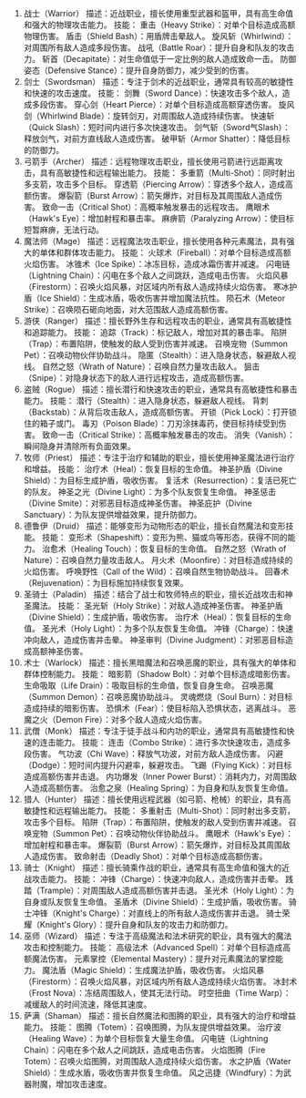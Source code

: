 1. 战士（Warrior）
描述：近战职业，擅长使用重型武器和盔甲，具有高生命值和强大的物理攻击能力。
技能：
重击（Heavy Strike）：对单个目标造成高额物理伤害。
盾击（Shield Bash）：用盾牌击晕敌人。
旋风斩（Whirlwind）：对周围所有敌人造成多段伤害。
战吼（Battle Roar）：提升自身和队友的攻击力。
斩首（Decapitate）：对生命值低于一定比例的敌人造成致命一击。
防御姿态（Defensive Stance）：提升自身防御力，减少受到的伤害。
2. 剑士（Swordsman）
描述：专注于剑术的近战职业，通常具有较高的敏捷性和快速的攻击速度。
技能：
剑舞（Sword Dance）：快速攻击多个敌人，造成多段伤害。
穿心剑（Heart Pierce）：对单个目标造成高额穿透伤害。
旋风剑（Whirlwind Blade）：旋转剑刃，对周围敌人造成持续伤害。
快速斩（Quick Slash）：短时间内进行多次快速攻击。
剑气斩（Sword气Slash）：释放剑气，对前方直线敌人造成伤害。
破甲斩（Armor Shatter）：降低目标的防御力。
3. 弓箭手（Archer）
描述：远程物理攻击职业，擅长使用弓箭进行远距离攻击，具有高敏捷性和远程输出能力。
技能：
多重箭（Multi-Shot）：同时射出多支箭，攻击多个目标。
穿透箭（Piercing Arrow）：穿透多个敌人，造成高额伤害。
爆裂箭（Burst Arrow）：箭矢爆炸，对目标及其周围敌人造成伤害。
致命一击（Critical Shot）：高概率触发暴击的远程攻击。
鹰眼术（Hawk's Eye）：增加射程和暴击率。
麻痹箭（Paralyzing Arrow）：使目标短暂麻痹，无法行动。
4. 魔法师（Mage）
描述：远程魔法攻击职业，擅长使用各种元素魔法，具有强大的单体和群体攻击能力。
技能：
火球术（Fireball）：对单个目标造成高额火焰伤害。
冰锥术（Ice Spike）：冰冻目标，造成冰霜伤害并减速。
闪电链（Lightning Chain）：闪电在多个敌人之间跳跃，造成电击伤害。
火焰风暴（Firestorm）：召唤火焰风暴，对区域内所有敌人造成持续火焰伤害。
寒冰护盾（Ice Shield）：生成冰盾，吸收伤害并增加魔法抗性。
陨石术（Meteor Strike）：召唤陨石砸向地面，对大范围敌人造成高额伤害。
5. 游侠（Ranger）
描述：擅长野外生存和远程攻击的职业，通常具有高敏捷性和追踪能力。
技能：
追踪（Track）：标记敌人，增加对其的暴击率。
陷阱（Trap）：布置陷阱，使触发的敌人受到伤害并减速。
召唤宠物（Summon Pet）：召唤动物伙伴协助战斗。
隐匿（Stealth）：进入隐身状态，躲避敌人视线。
自然之怒（Wrath of Nature）：召唤自然力量攻击敌人。
狙击（Snipe）：对隐身状态下的敌人进行远程攻击，造成高额伤害。
6. 盗贼（Rogue）
描述：擅长潜行和快速攻击的职业，通常具有高敏捷性和暴击能力。
技能：
潜行（Stealth）：进入隐身状态，躲避敌人视线。
背刺（Backstab）：从背后攻击敌人，造成高额伤害。
开锁（Pick Lock）：打开锁住的箱子或门。
毒刃（Poison Blade）：刀刃涂抹毒药，使目标持续受到伤害。
致命一击（Critical Strike）：高概率触发暴击的攻击。
消失（Vanish）：瞬间隐身并清除所有负面效果。
7. 牧师（Priest）
描述：专注于治疗和辅助的职业，擅长使用神圣魔法进行治疗和增益。
技能：
治疗术（Heal）：恢复目标的生命值。
神圣护盾（Divine Shield）：为目标生成护盾，吸收伤害。
复活术（Resurrection）：复活已死亡的队友。
神圣之光（Divine Light）：为多个队友恢复生命值。
神圣惩击（Divine Smite）：对邪恶目标造成神圣伤害。
神圣庇护（Divine Sanctuary）：为队友提供增益效果，提升防御力。
8. 德鲁伊（Druid）
描述：能够变形为动物形态的职业，擅长自然魔法和变形技能。
技能：
变形术（Shapeshift）：变形为熊、猫或鸟等形态，获得不同的能力。
治愈术（Healing Touch）：恢复目标的生命值。
自然之怒（Wrath of Nature）：召唤自然力量攻击敌人。
月火术（Moonfire）：对目标造成持续的火焰伤害。
呼唤野性（Call of the Wild）：召唤自然生物协助战斗。
回春术（Rejuvenation）：为目标施加持续恢复效果。
9. 圣骑士（Paladin）
描述：结合了战士和牧师特点的职业，擅长近战攻击和神圣魔法。
技能：
圣光斩（Holy Strike）：对敌人造成神圣伤害。
神圣护盾（Divine Shield）：生成护盾，吸收伤害。
治疗术（Heal）：恢复目标的生命值。
圣光术（Holy Light）：为多个队友恢复生命值。
冲锋（Charge）：快速冲向敌人，造成伤害并击晕。
神圣审判（Divine Judgment）：对邪恶目标造成高额神圣伤害。
10. 术士（Warlock）
描述：擅长黑暗魔法和召唤恶魔的职业，具有强大的单体和群体控制能力。
技能：
暗影箭（Shadow Bolt）：对单个目标造成暗影伤害。
生命吸取（Life Drain）：吸取目标的生命值，恢复自身生命。
召唤恶魔（Summon Demon）：召唤恶魔协助战斗。
灵魂燃烧（Soul Burn）：对目标造成持续的暗影伤害。
恐惧术（Fear）：使目标陷入恐惧状态，逃离战斗。
恶魔之火（Demon Fire）：对多个敌人造成火焰伤害。
11. 武僧（Monk）
描述：专注于徒手战斗和内功的职业，通常具有高敏捷性和快速的连击能力。
技能：
连击（Combo Strike）：进行多次快速攻击，造成多段伤害。
气功波（Chi Wave）：释放气功波，对前方敌人造成伤害。
闪避（Dodge）：短时间内提升闪避率，躲避攻击。
飞踢（Flying Kick）：对目标造成高额伤害并击退。
内功爆发（Inner Power Burst）：消耗内力，对周围敌人造成高额伤害。
治愈之泉（Healing Spring）：为自身和队友恢复生命值。
12. 猎人（Hunter）
描述：擅长使用远程武器（如弓箭、枪械）的职业，具有高敏捷性和远程输出能力。
技能：
多重射击（Multi-Shot）：同时射出多支箭，攻击多个目标。
陷阱（Trap）：布置陷阱，使触发的敌人受到伤害并减速。
召唤宠物（Summon Pet）：召唤动物伙伴协助战斗。
鹰眼术（Hawk's Eye）：增加射程和暴击率。
爆裂箭（Burst Arrow）：箭矢爆炸，对目标及其周围敌人造成伤害。
致命射击（Deadly Shot）：对单个目标造成高额伤害。
13. 骑士（Knight）
描述：擅长骑乘作战的职业，通常具有高生命值和强大的近战攻击能力。
技能：
冲锋（Charge）：快速冲向敌人，造成伤害并击晕。
践踏（Trample）：对周围敌人造成高额伤害并击退。
圣光术（Holy Light）：为自身或队友恢复生命值。
圣盾术（Divine Shield）：生成护盾，吸收伤害。
骑士冲锋（Knight's Charge）：对直线上的所有敌人造成伤害并击退。
骑士荣耀（Knight's Glory）：提升自身和队友的攻击力和防御力。
14. 巫师（Wizard）
描述：专注于高级魔法和法术研究的职业，具有强大的魔法攻击和控制能力。
技能：
高级法术（Advanced Spell）：对单个目标造成高额魔法伤害。
元素掌控（Elemental Mastery）：提升对元素魔法的掌控能力。
魔法盾（Magic Shield）：生成魔法护盾，吸收伤害。
火焰风暴（Firestorm）：召唤火焰风暴，对区域内所有敌人造成持续火焰伤害。
冰封术（Frost Nova）：冻结周围敌人，使其无法行动。
时空扭曲（Time Warp）：减缓敌人的时间流速，降低其速度。
15. 萨满（Shaman）
描述：擅长自然魔法和图腾的职业，具有强大的治疗和增益能力。
技能：
图腾（Totem）：召唤图腾，为队友提供增益效果。
治疗波（Healing Wave）：为单个目标恢复大量生命值。
闪电链（Lightning Chain）：闪电在多个敌人之间跳跃，造成电击伤害。
火焰图腾（Fire Totem）：召唤火焰图腾，对周围敌人造成持续火焰伤害。
水之护盾（Water Shield）：生成水盾，吸收伤害并恢复生命值。
风之迅捷（Windfury）：为武器附魔，增加攻击速度。